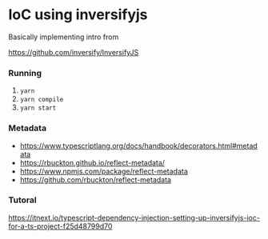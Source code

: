 # IoC using inversifyjs

Basically implementing intro from

https://github.com/inversify/InversifyJS

### Running

1. `yarn`
2. `yarn compile`
3. `yarn start`

### Metadata
- https://www.typescriptlang.org/docs/handbook/decorators.html#metadata
- https://rbuckton.github.io/reflect-metadata/
- https://www.npmjs.com/package/reflect-metadata
- https://github.com/rbuckton/reflect-metadata

### Tutoral

https://itnext.io/typescript-dependency-injection-setting-up-inversifyjs-ioc-for-a-ts-project-f25d48799d70